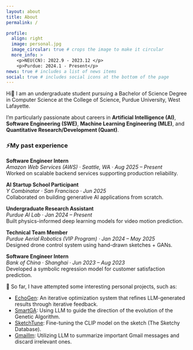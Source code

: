 ```yaml
---
layout: about
title: About
permalink: /

profile:
  align: right
  image: personal.jpg
  image_circular: true # crops the image to make it circular
  more_info: >
    <p>NEU(CN): 2022.9 - 2023.12 </p>
    <p>Purdue: 2024.1 - Present</p>  
news: true # includes a list of news items
social: true # includes social icons at the bottom of the page
---
```


Hi👋 I am an undergraduate student pursuing a Bachelor of Science Degree in Computer Science at the College of Science, Purdue University, West Lafayette. 

I’m particularly passionate about careers in **Artificial Intelligence (AI)**, **Software Engineering (SWE)**, **Machine Learning Engineering (MLE)**, and **Quantitative Research/Development (Quant)**.

### ⚡️My past experience
**Software Engineer Intern**  
*Amazon Web Services (AWS) · Seattle, WA · Aug 2025 – Present*  
Worked on scalable backend services supporting production reliability.

**AI Startup School Participant**  
*Y Combinator · San Francisco · Jun 2025*  
Collaborated on building generative AI applications from scratch.

**Undergraduate Research Assistant**  
*Purdue AI Lab · Jan 2024 – Present*  
Built physics-informed deep learning models for video motion prediction.

**Technical Team Member**  
*Purdue Aerial Robotics (VIP Program) · Jan 2024 – May 2025*  
Designed drone control system using hand-drawn sketches + GANs.

**Software Engineer Intern**  
*Bank of China · Shanghai · Jun 2023 – Aug 2023*  
Developed a symbolic regression model for customer satisfaction prediction.

🌱 So far, I have attempted some interesting personal projects, such as:

- [EchoGen](https://github.com/AABBCCDKG/EchoGen): An iterative optimization system that refines LLM-generated results through iterative feedback.
- [SmartGA](https://github.com/AABBCCDKG/LLM-guided_GA_for_function_fitting): Using LLM to guide the direction of the evolution of the Genetic Algorithm.
- [SketchTune](https://github.com/AABBCCDKG/clip_on_sketch): Fine-tuning the CLIP model on the sketch (The Sketchy Database).
- [Gmaillm](https://github.com/AABBCCDKG/gmaillm): Utilizing LLM to summarize important Gmail messages and discard irrelevant ones.

